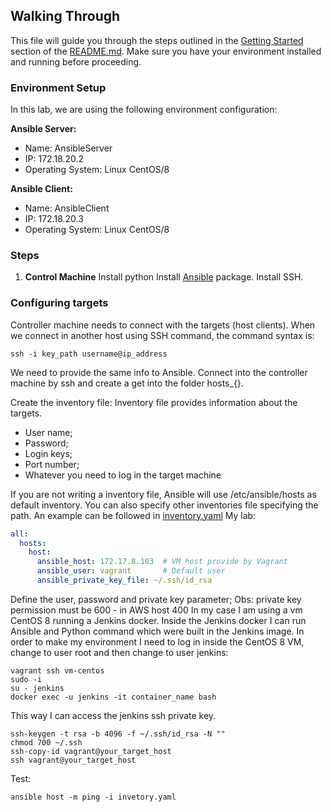 ## Walking Through

This file will guide you through the steps outlined in the [Getting Started](README.md#getting-started) section of the 
[README.md](README.md). Make sure you have your environment installed and running before proceeding.

### Environment Setup

In this lab, we are using the following environment configuration:

**Ansible Server:**
- Name: AnsibleServer
- IP: 172.18.20.2
- Operating System: Linux CentOS/8

**Ansible Client:**
- Name: AnsibleClient
- IP: 172.18.20.3
- Operating System: Linux CentOS/8

### Steps

1. **Control Machine**
Install python 
Install [Ansible](https://docs.ansible.com/ansible/latest/installation_guide/intro_installation.html#installing-and-upgrading-ansible) package.
Install SSH.

### Configuring targets
Controller machine needs to connect with the targets (host clients).
When we connect in another host using SSH command, the command syntax is:
```commandline
ssh -i key_path username@ip_address
```

We need to provide the same info to Ansible.
Connect into the controller machine by ssh and create a get into the folder hosts_{}.

Create the inventory file:
Inventory file provides information about the targets.
- User name;
- Password;
- Login keys;
- Port number;
- Whatever you need to log in the target machine

If you are not writing a inventory file, Ansible will use /etc/ansible/hosts as default inventory. You can also specify
other inventories file specifying the path.
An example can be followed in [inventory.yaml](hosts/inventory.yaml) 
My lab:
```yaml
all:
  hosts:
    host:
      ansible_host: 172.17.8.103  # VM host provide by Vagrant
      ansible_user: vagrant       # Default user
      ansible_private_key_file: ~/.ssh/id_rsa
```

Define the user, password and private key parameter;
Obs: private key permission must be 600 - in AWS host 400
In my case I am using a vm CentOS 8 running a Jenkins docker.
Inside the Jenkins docker I can run Ansible and Python command which were built in the Jenkins image.
In order to make my environment I need to log in inside the CentOS 8 VM, change to user root and then change to user
jenkins:
```text
vagrant ssh vm-centos
sudo -i
su - jenkins
docker exec -u jenkins -it container_name bash
```
This way I can access the jenkins ssh private key. 
```text
ssh-keygen -t rsa -b 4096 -f ~/.ssh/id_rsa -N ""
chmod 700 ~/.ssh
ssh-copy-id vagrant@your_target_host
ssh vagrant@your_target_host
```

Test:
```commandline
ansible host -m ping -i invetory.yaml
```
